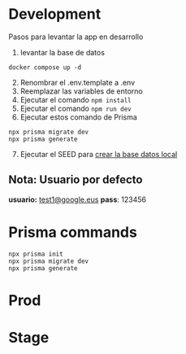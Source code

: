 # Development
Pasos para levantar la app en desarrollo

1. levantar la base de datos
```
docker compose up -d
```

2. Renombrar el .env.template a .env
3. Reemplazar las variables de entorno
4. Ejecutar el comando ``` npm install ```
5. Ejecutar el comando ``` npm run dev ```
6. Ejecutar estos comando de Prisma
```
npx prisma migrate dev
npx prisma generate
```
7. Ejecutar el SEED para [crear la base datos local](http://localhost:3000/api/seed)


## Nota: Usuario por defecto
__usuario:__ test1@google.eus
__pass__: 123456

# Prisma commands
```
npx prisma init
npx prisma migrate dev
npx prisma generate
```



# Prod

# Stage